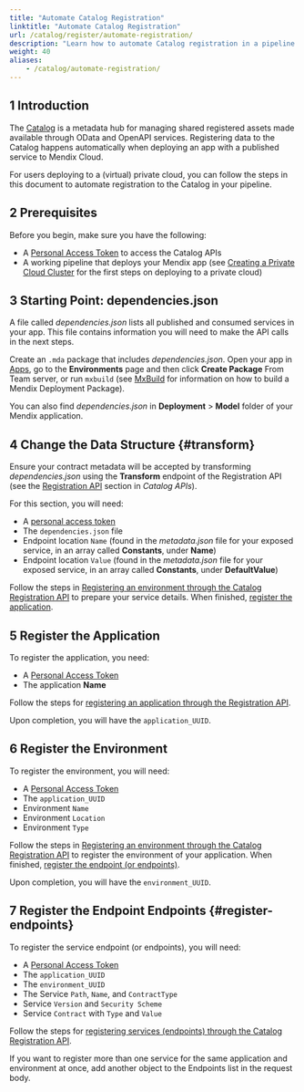 ```yaml
---
title: "Automate Catalog Registration"
linktitle: "Automate Catalog Registration"
url: /catalog/register/automate-registration/
description: "Learn how to automate Catalog registration in a pipeline deploying to a (virtual) private Cloud."
weight: 40
aliases:
    - /catalog/automate-registration/
---
```


## 1 Introduction

The [Catalog](/catalog/) is a metadata hub for managing shared registered assets made available through OData and OpenAPI services. Registering data to the Catalog happens automatically when deploying an app with a published service to Mendix Cloud.

For users deploying to a (virtual) private cloud, you can follow the steps in this document to automate registration to the Catalog in your pipeline.

## 2 Prerequisites

Before you begin, make sure you have the following:

* A [Personal Access Token](/community-tools/mendix-profile/user-settings/#pat) to access the Catalog APIs
* A working pipeline that deploys your Mendix app (see [Creating a Private Cloud Cluster](/developerportal/deploy/private-cloud-cluster/) for the first steps on deploying to a private cloud) 

## 3 Starting Point: dependencies.json

A file called *dependencies.json* lists all published and consumed services in your app. This file contains information you will need to make the API calls in the next steps.

Create an `.mda` package that includes *dependencies.json*. Open your app in [Apps](https://sprintr.home.mendix.com/), go to the **Environments** page and then click **Create Package** From Team server, or run `mxbuild` (see [MxBuild](/refguide/mxbuild/) for information on how to build a Mendix Deployment Package).

You can also find *dependencies.json* in **Deployment** > **Model** folder of your Mendix application. 

## 4 Change the Data Structure {#transform}

Ensure your contract metadata will be accepted by transforming *dependencies.json* using the **Transform** endpoint of the Registration API (see the [Registration API](/apidocs-mxsdk/apidocs/catalog-apis/) section in *Catalog APIs*).

For this section, you will need:

* A [personal access token](/community-tools/mendix-profile/user-settings/#pat)
* The `dependencies.json` file 
* Endpoint location `Name` (found in the *metadata.json* file for your exposed service, in an array called **Constants**, under **Name**)
* Endpoint location `Value` (found in the *metadata.json* file for your exposed service, in an array called **Constants**, under **DefaultValue**)

Follow the steps in [Registering an environment through the Catalog Registration API](/catalog/register/register-data/#register-environment) to prepare your service details. When finished, [register the application](#5-register-the-application).

## 5 Register the Application

To register the application, you need: 

* A [Personal Access Token](/community-tools/mendix-profile/user-settings/#pat)
* The application **Name**

Follow the steps for [registering an application through the Registration API](/catalog/register/register-data/#register-application).

Upon completion, you will have the `application_UUID`.

## 6 Register the Environment 

To register the environment, you will need:

* A [Personal Access Token](/community-tools/mendix-profile/user-settings/#pat)
* The `application_UUID`
* Environment `Name`
* Environment `Location`
* Environment `Type`

Follow the steps in [Registering an environment through the Catalog Registration API](/catalog/register/register-data/#register-environment) to register the environment of your application. When finished, [register the endpoint (or endpoints)](#register-endpoints).

Upon completion, you will have the `environment_UUID`.

## 7 Register the Endpoint Endpoints {#register-endpoints}

To register the service endpoint (or endpoints), you will need:

* A [Personal Access Token](/community-tools/mendix-profile/user-settings/#pat)
* The `application_UUID`
* The `environment_UUID`
* The Service `Path`, `Name`, and `ContractType`
* Service `Version` and `Security Scheme`
* Service `Contract` with `Type` and `Value`

Follow the steps for [registering services (endpoints) through the Catalog Registration API](/catalog/register/register-data/#register-services).

If you want to register more than one service for the same application and environment at once, add another object to the Endpoints list in the request body.
